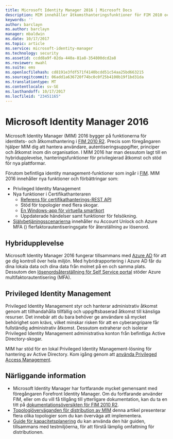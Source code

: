 ```yaml
---
title: Microsoft Identity Manager 2016 | Microsoft Docs
description: MIM innehåller åtkomsthanteringsfunktioner för FIM 2010 och hjälper dig att hantera användare, autentiseringsuppgifter, principer och åtkomst i din organisation.
keywords: ''
author: barclayn
ms.author: barclayn
manager: mbaldwin
ms.date: 10/17/2017
ms.topic: article
ms.service: microsoft-identity-manager
ms.technology: security
ms.assetid: ccdd8a9f-02da-440a-81a8-354800dcd2a8
ms.reviewer: mwahl
ms.suite: ems
ms.openlocfilehash: cd8191e3fdf571f4140bcdd51c54aa25bd663215
ms.sourcegitcommit: 06add1a636720f74bc0c0f25b4100b19f1bd31da
ms.translationtype: MT
ms.contentlocale: sv-SE
ms.lasthandoff: 10/17/2017
ms.locfileid: "23451165"
---
```

# <a name="microsoft-identity-manager-2016"></a>Microsoft Identity Manager 2016

Microsoft Identity Manager (MIM) 2016 bygger på funktionerna för identitets- och åtkomsthantering i [FIM 2010 R2](https://technet.microsoft.com/library/jj133885.aspx). Precis som föregångaren hjälper MIM dig att hantera användare, autentiseringsuppgifter, principer och åtkomst inom din organisation.  I MIM 2016 har man dessutom lagt till en hybridupplevelse, hanteringsfunktioner för privilegierad åtkomst och stöd för nya plattformar.

Förutom befintliga identity management-funktioner som ingår i [FIM](https://technet.microsoft.com/library/jj133868). MIM 2016 innehåller nya funktioner och förbättringar som:

- Privileged Identity Management
- Nya funktioner i Certifikathanteraren
  - [Referens för certifikathanterings-REST API](./reference/certificate-management-rest-api-reference.md)
  - Stöd för topologier med flera skogar.
  - [En Windows-app för virtuella smartkort](working-with-mim-certificate-manager.md)
  - Uppdaterade händelser samt funktioner för felsökning. 
- [Självbetjäningsscenarierna](working-with-self-service-password-reset.md) innehåller nu Account Unlock och Azure MFA () flerfaktorautentiseringsgate för återställning av lösenord.

## <a name="hybrid-experience"></a>Hybridupplevelse

Microsoft Identity Manager 2016 fungerar tillsammans med [Azure AD](https://docs.microsoft.com/azure/active-directory/active-directory-whatis) för att ge dig kontroll över hela miljön. Med hybridrapportering i Azure AD får du dina lokala data och dina data från molnet på en och samma plats. Dessutom den [lösenordsåterställning för Self Service portal](working-with-self-service-password-reset.md) stöder Azure multifaktorautentisering (MFA).

## <a name="privileged-identity-management"></a>Privileged Identity Management

Privileged Identity Management styr och hanterar administrativ åtkomst genom att tillhandahålla tillfällig och uppgiftsbaserad åtkomst till känsliga resurser. Det innebär att du bara behöver ge användare så mycket behörighet som krävs, vilket minskar risken för att en cyberangripare får fullständig administrativ åtkomst. Dessutom extraherar och isolerar Privileged Identity Management administrativa konton från befintliga Active Directory-skogar.

MIM har stöd för en lokal Privileged Identity Management-lösning för hantering av Active Directory. Kom igång genom att [använda Privileged Access Management](./pam/privileged-identity-management-for-active-directory-domain-services.md).

## <a name="related-topics"></a>Närliggande information

- Microsoft Identity Manager har fortfarande mycket gemensamt med föregångaren Forefront Identity Manager. Om du fortfarande använder FIM, eller om du vill få tillgång till ytterligare dokumentation, kan du ta en titt på [dokumentationsöversikten för FIM 2010 R2](https://technet.microsoft.com/library/jj133885.aspx).
- [Topologiöverväganden för distribution av MIM](topology-considerations.md) denna artikel presenterar flera olika topologier som du kan överväga att implementera.
- [Guide för kapacitetsplanering](capacity-planning-guide.md) du kan använda den här guiden, tillsammans med testmiljöerna, för att förstå lämplig omfattning för distributionen.